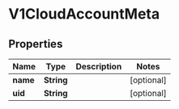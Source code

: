 # V1CloudAccountMeta

## Properties
Name | Type | Description | Notes
------------ | ------------- | ------------- | -------------
**name** | **String** |  |  [optional]
**uid** | **String** |  |  [optional]

